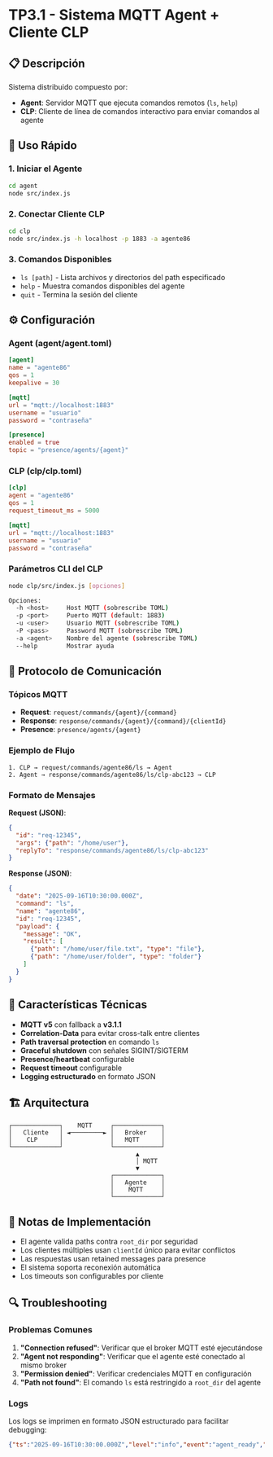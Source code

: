 # TP3.1 - Sistema MQTT Agent + Cliente CLP

## 📋 Descripción
Sistema distribuido compuesto por:
- **Agent**: Servidor MQTT que ejecuta comandos remotos (`ls`, `help`)
- **CLP**: Cliente de línea de comandos interactivo para enviar comandos al agente

## 🚀 Uso Rápido

### 1. Iniciar el Agente
```bash
cd agent
node src/index.js
```

### 2. Conectar Cliente CLP
```bash
cd clp  
node src/index.js -h localhost -p 1883 -a agente86
```

### 3. Comandos Disponibles
- `ls [path]` - Lista archivos y directorios del path especificado
- `help` - Muestra comandos disponibles del agente
- `quit` - Termina la sesión del cliente

## ⚙️ Configuración

### Agent (agent/agent.toml)
```toml
[agent]
name = "agente86"
qos = 1
keepalive = 30

[mqtt]
url = "mqtt://localhost:1883"
username = "usuario"
password = "contraseña"

[presence]
enabled = true
topic = "presence/agents/{agent}"
```

### CLP (clp/clp.toml)
```toml
[clp]
agent = "agente86"
qos = 1
request_timeout_ms = 5000

[mqtt]
url = "mqtt://localhost:1883"
username = "usuario"
password = "contraseña"
```

### Parámetros CLI del CLP
```bash
node clp/src/index.js [opciones]

Opciones:
  -h <host>     Host MQTT (sobrescribe TOML)
  -p <port>     Puerto MQTT (default: 1883)
  -u <user>     Usuario MQTT (sobrescribe TOML)
  -P <pass>     Password MQTT (sobrescribe TOML)
  -a <agent>    Nombre del agente (sobrescribe TOML)
  --help        Mostrar ayuda
```

## 📡 Protocolo de Comunicación

### Tópicos MQTT
- **Request**: `request/commands/{agent}/{command}`
- **Response**: `response/commands/{agent}/{command}/{clientId}`
- **Presence**: `presence/agents/{agent}`

### Ejemplo de Flujo
```
1. CLP → request/commands/agente86/ls → Agent
2. Agent → response/commands/agente86/ls/clp-abc123 → CLP
```

### Formato de Mensajes

**Request (JSON)**:
```json
{
  "id": "req-12345",
  "args": {"path": "/home/user"},
  "replyTo": "response/commands/agente86/ls/clp-abc123"
}
```

**Response (JSON)**:
```json
{
  "date": "2025-09-16T10:30:00.000Z",
  "command": "ls",
  "name": "agente86",
  "id": "req-12345",
  "payload": {
    "message": "OK",
    "result": [
      {"path": "/home/user/file.txt", "type": "file"},
      {"path": "/home/user/folder", "type": "folder"}
    ]
  }
}
```

## 🔧 Características Técnicas

- **MQTT v5** con fallback a **v3.1.1**
- **Correlation-Data** para evitar cross-talk entre clientes
- **Path traversal protection** en comando `ls`
- **Graceful shutdown** con señales SIGINT/SIGTERM
- **Presence/heartbeat** configurable
- **Request timeout** configurable
- **Logging estructurado** en formato JSON

## 🏗️ Arquitectura

```
┌─────────────┐    MQTT     ┌─────────────┐
│   Cliente   │ ◄─────────► │   Broker    │
│    CLP      │             │   MQTT      │
└─────────────┘             └─────────────┘
                                   ▲
                                   │ MQTT
                                   ▼
                            ┌─────────────┐
                            │   Agente    │
                            │    MQTT     │
                            └─────────────┘
```

## 📝 Notas de Implementación

- El agente valida paths contra `root_dir` por seguridad
- Los clientes múltiples usan `clientId` único para evitar conflictos
- Las respuestas usan retained messages para presence
- El sistema soporta reconexión automática
- Los timeouts son configurables por cliente

## 🔍 Troubleshooting

### Problemas Comunes
1. **"Connection refused"**: Verificar que el broker MQTT esté ejecutándose
2. **"Agent not responding"**: Verificar que el agente esté conectado al mismo broker
3. **"Permission denied"**: Verificar credenciales MQTT en configuración
4. **"Path not found"**: El comando `ls` está restringido a `root_dir` del agente

### Logs
Los logs se imprimen en formato JSON estructurado para facilitar debugging:
```json
{"ts":"2025-09-16T10:30:00.000Z","level":"info","event":"agent_ready","agent":"agente86"}
```